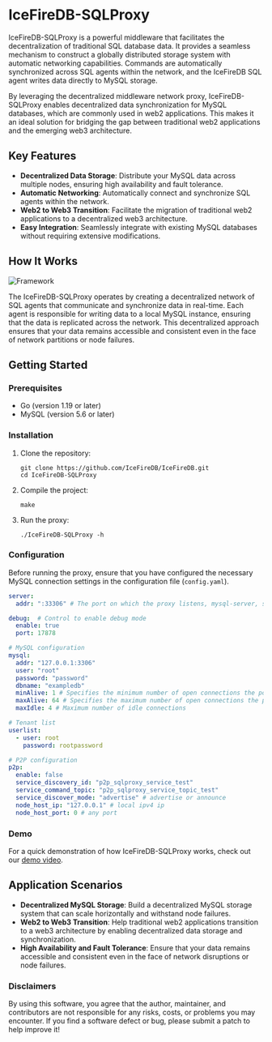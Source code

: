 # IceFireDB-SQLProxy

IceFireDB-SQLProxy is a powerful middleware that facilitates the decentralization of traditional SQL database data. It provides a seamless mechanism to construct a globally distributed storage system with automatic networking capabilities. Commands are automatically synchronized across SQL agents within the network, and the IceFireDB SQL agent writes data directly to MySQL storage.

By leveraging the decentralized middleware network proxy, IceFireDB-SQLProxy enables decentralized data synchronization for MySQL databases, which are commonly used in web2 applications. This makes it an ideal solution for bridging the gap between traditional web2 applications and the emerging web3 architecture.

## Key Features

- **Decentralized Data Storage**: Distribute your MySQL data across multiple nodes, ensuring high availability and fault tolerance.
- **Automatic Networking**: Automatically connect and synchronize SQL agents within the network.
- **Web2 to Web3 Transition**: Facilitate the migration of traditional web2 applications to a decentralized web3 architecture.
- **Easy Integration**: Seamlessly integrate with existing MySQL databases without requiring extensive modifications.

## How It Works

![Framework](./docs/icefiredb-sqlproxy.png)

The IceFireDB-SQLProxy operates by creating a decentralized network of SQL agents that communicate and synchronize data in real-time. Each agent is responsible for writing data to a local MySQL instance, ensuring that the data is replicated across the network. This decentralized approach ensures that your data remains accessible and consistent even in the face of network partitions or node failures.

## Getting Started

### Prerequisites

- Go (version 1.19 or later)
- MySQL (version 5.6 or later)

### Installation

1. Clone the repository:
   ```shell
   git clone https://github.com/IceFireDB/IceFireDB.git
   cd IceFireDB-SQLProxy
   ```

2. Compile the project:
   ```shell
   make
   ```

3. Run the proxy:
   ```shell
   ./IceFireDB-SQLProxy -h
   ```

### Configuration

Before running the proxy, ensure that you have configured the necessary MySQL connection settings in the configuration file (`config.yaml`).

```yaml
server:
  addr: ":33306" # The port on which the proxy listens, mysql-server, supports direct connection of mysql-client

debug:  # Control to enable debug mode
  enable: true
  port: 17878

# MySQL configuration
mysql:
  addr: "127.0.0.1:3306"
  user: "root"
  password: "password"
  dbname: "exampledb"
  minAlive: 1 # Specifies the minimum number of open connections the pool will attempt to maintain
  maxAlive: 64 # Specifies the maximum number of open connections the pool will attempt to maintain
  maxIdle: 4 # Maximum number of idle connections

# Tenant list
userlist:
  - user: root
    password: rootpassword

# P2P configuration
p2p:
  enable: false
  service_discovery_id: "p2p_sqlproxy_service_test"
  service_command_topic: "p2p_sqlproxy_service_topic_test"
  service_discover_mode: "advertise" # advertise or announce
  node_host_ip: "127.0.0.1" # local ipv4 ip
  node_host_port: 0 # any port
```

### Demo

For a quick demonstration of how IceFireDB-SQLProxy works, check out our [demo video](https://user-images.githubusercontent.com/21053373/173170210-df2d1539-acc1-4d93-8695-cc0ddc5d723b.mp4).

## Application Scenarios

- **Decentralized MySQL Storage**: Build a decentralized MySQL storage system that can scale horizontally and withstand node failures.
- **Web2 to Web3 Transition**: Help traditional web2 applications transition to a web3 architecture by enabling decentralized data storage and synchronization.
- **High Availability and Fault Tolerance**: Ensure that your data remains accessible and consistent even in the face of network disruptions or node failures.

### Disclaimers
By using this software, you agree that the author, maintainer, and contributors are not responsible for any risks, costs, or problems you may encounter. If you find a software defect or bug, please submit a patch to help improve it!